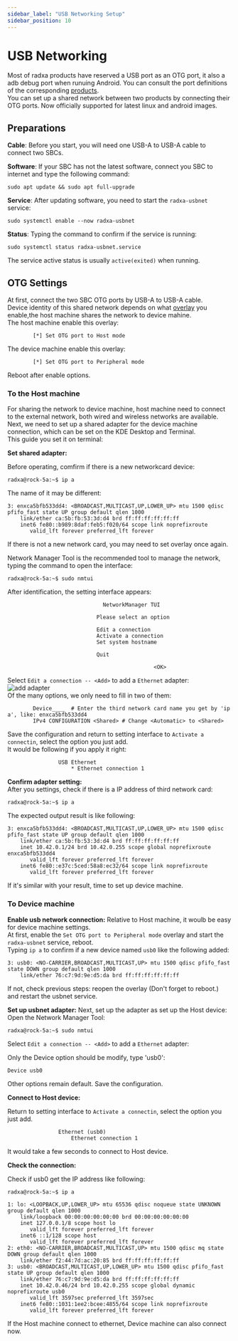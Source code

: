 ```yaml
---
sidebar_label: "USB Networking Setup"
sidebar_position: 10
---
```


# USB Networking

Most of radxa products have reserved a USB port as an OTG port, it also a adb debug port when runuing Android. You can consult the port definitions of the corresponding [products](https://radxa.com/product).  
You can set up a shared network between two products by connecting their OTG ports. Now officially supported for latest linux and android images.

## Preparations

**Cable**: Before you start, you will need one USB-A to USB-A cable to connect two SBCs.

**Software**: If your SBC has not the latest software, connect you SBC to internet and type the following command:

```
sudo apt update && sudo apt full-upgrade
```

**Service**: After updating software, you need to start the `radxa-usbnet` service:

```
sudo systemctl enable --now radxa-usbnet
```

**Status**: Typing the command to confirm if the service is running:

```
sudo systemctl status radxa-usbnet.service
```

The service active status is usually `active(exited)` when running.

## OTG Settings

At first, connect the two SBC OTG ports by USB-A to USB-A cable.  
Device identity of this shared network depends on what [overlay](rsetup/devicetree) you enable,the host machine shares the network to device mahine.  
The host machine enable this overlay:

```
		[*] Set OTG port to Host mode
```

The device machine enable this overlay:

```
		[*] Set OTG port to Peripheral mode
```

Reboot after enable options.

### To the Host machine

For sharing the network to device machine, host machine need to connect to the external network, both wired and wireless networks are available.  
Next, we need to set up a shared adapter for the device machine connection, which can be set on the KDE Desktop and Terminal.  
This guide you set it on terminal:

**Set shared adapter:**

Before operating, comfirm if there is a new networkcard device:

```
radxa@rock-5a:~$ ip a
```

The name of it may be different:

```
3: enxca5bfb533dd4: <BROADCAST,MULTICAST,UP,LOWER_UP> mtu 1500 qdisc pfifo_fast state UP group default qlen 1000
    link/ether ca:5b:fb:53:3d:d4 brd ff:ff:ff:ff:ff:ff
    inet6 fe80::b989:8daf:feb5:f020/64 scope link noprefixroute
       valid_lft forever preferred_lft forever
```

If there is not a new network card, you may need to set overlay once again.

Network Manager Tool is the recommended tool to manage the network, typing the command to open the interface:

```
radxa@rock-5a:~$ sudo nmtui
```

After identification, the setting interface appears:

```
                              NetworkManager TUI

                            Please select an option

                            Edit a connection
                            Activate a connection
                            Set system hostname

                            Quit

                                              <OK>
```

Select `Edit a connection -- <Add>` to add a `Ethernet` adapter:
![add adapter](/img/configuration/add_adapter.webp)  
Of the many options, we only need to fill in two of them:

```
        Device____  # Enter the third network card name you get by 'ip a', like: enxca5bfb533dd4
        IPv4 CONFIGURATION <Shared> # Change <Automatic> to <Shared>
```

Save the configuration and return to setting interface to `Activate a connectin`, select the option you just add.  
It would be following if you apply it right:

```
                USB Ethernet
                    * Ethernet connection 1
```

**Confirm adapter setting:**  
After you settings, check if there is a IP address of third network card:

```
radxa@rock-5a:~$ ip a
```

The expected output result is like following:

```
3: enxca5bfb533dd4: <BROADCAST,MULTICAST,UP,LOWER_UP> mtu 1500 qdisc pfifo_fast state UP group default qlen 1000
    link/ether ca:5b:fb:53:3d:d4 brd ff:ff:ff:ff:ff:ff
    inet 10.42.0.1/24 brd 10.42.0.255 scope global noprefixroute enxca5bfb533dd4
       valid_lft forever preferred_lft forever
    inet6 fe80::e37c:5ced:58a8:ec32/64 scope link noprefixroute
       valid_lft forever preferred_lft forever

```

If it's similar with your result, time to set up device machine.

### To Device machine

**Enable usb network connection:**
Relative to Host machine, it woulb be easy for device machine settings.  
At first, enable the `Set OTG port to Peripheral mode` overlay and start the `radxa-usbnet` service, reboot.  
Typing `ip a` to confirm if a new device named `usb0` like the following added:

```
3: usb0: <NO-CARRIER,BROADCAST,MULTICAST,UP> mtu 1500 qdisc pfifo_fast state DOWN group default qlen 1000
    link/ether 76:c7:9d:9e:d5:da brd ff:ff:ff:ff:ff:ff
```

If not, check previous steps: reopen the overlay (Don't forget to reboot.) and restart the usbnet service.

**Set up usbnet adapter:**
Next, set up the adapter as set up the Host device:  
Open the Network Manager Tool:

```
radxa@rock-5a:~$ sudo nmtui
```

Select `Edit a connection -- <Add>` to add a `Ethernet` adapter:

Only the Device option should be modify, type 'usb0':

```
Device usb0
```

Other options remain default. Save the configuration.

**Connect to Host device:**

Return to setting interface to `Activate a connectin`, select the option you just add.

```
                Ethernet (usb0)
                    Ethernet connection 1
```

It would take a few seconds to connect to Host device.

**Check the connection:**

Check if usb0 get the IP address like following:

```
radxa@rock-5a:~$ ip a

1: lo: <LOOPBACK,UP,LOWER_UP> mtu 65536 qdisc noqueue state UNKNOWN group default qlen 1000
    link/loopback 00:00:00:00:00:00 brd 00:00:00:00:00:00
    inet 127.0.0.1/8 scope host lo
       valid_lft forever preferred_lft forever
    inet6 ::1/128 scope host
       valid_lft forever preferred_lft forever
2: eth0: <NO-CARRIER,BROADCAST,MULTICAST,UP> mtu 1500 qdisc mq state DOWN group default qlen 1000
    link/ether f2:44:7d:ac:20:85 brd ff:ff:ff:ff:ff:ff
3: usb0: <BROADCAST,MULTICAST,UP,LOWER_UP> mtu 1500 qdisc pfifo_fast state UP group default qlen 1000
    link/ether 76:c7:9d:9e:d5:da brd ff:ff:ff:ff:ff:ff
    inet 10.42.0.46/24 brd 10.42.0.255 scope global dynamic noprefixroute usb0
       valid_lft 3597sec preferred_lft 3597sec
    inet6 fe80::1031:1ee2:bcee:4855/64 scope link noprefixroute
       valid_lft forever preferred_lft forever
```

If the Host machine connect to ethernet, Device machine can also connect now.
